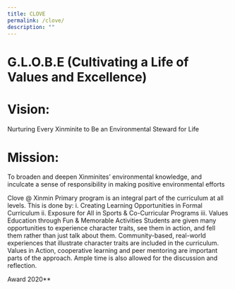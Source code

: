 ```yaml
---
title: CLOVE
permalink: /clove/
description: ""
---
```

# **G.L.O.B.E (Cultivating a Life of Values and Excellence)**

# **Vision:**
Nurturing Every Xinminite to Be an Environmental Steward for Life

# **Mission:**
To broaden and deepen Xinminites’ environmental knowledge, and inculcate a sense of responsibility in making positive environmental efforts


Clove @ Xinmin Primary program is an integral part of the curriculum at all levels.
This is done by:
i.	Creating Learning Opportunities in Formal Curriculum
ii.	Exposure for All in Sports & Co-Curricular Programs
iii.	Values Education through Fun & Memorable Activities
Students are given many opportunities to experience character traits, see them in action, and fell them rather than just talk about them. Community-based, real-world experiences that illustrate character traits are included in the curriculum. Values in Action, cooperative learning and peer mentoring are important parts of the approach. Ample time is also allowed for the discussion and reflection.




Award 2020**